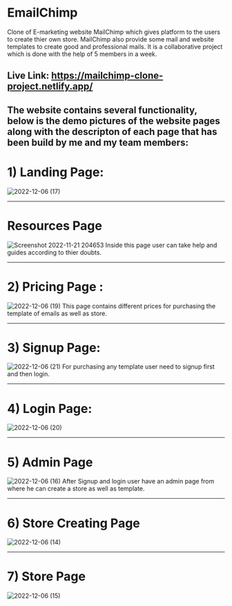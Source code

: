 # EmailChimp
Clone of E-marketing website MailChimp which gives platform to the users to create thier own store. MailChimp also provide some mail and website templates to 
create good and professional mails.
It is a collaborative project which is done with the help of 5 members in a week.

## Live Link: https://mailchimp-clone-project.netlify.app/

## The website contains several functionality, below is the demo pictures of the website pages along with the descripton of each page that has been build by me and my team members:
# 1) Landing Page:
  ![2022-12-06 (17)](https://user-images.githubusercontent.com/105919527/205917949-9142914a-8fcc-486e-aaf7-5b0080f4fd71.png)
  
  --------
  
# Resources Page
![Screenshot 2022-11-21 204653](https://user-images.githubusercontent.com/101381281/204877004-2b64a07e-0130-4ce8-b6e0-d07542dc5373.png)
Inside this page user can take help and guides according to thier doubts.

--------

# 2) Pricing Page :
![2022-12-06 (19)](https://user-images.githubusercontent.com/105919527/205918206-a4f552cb-82b1-43e9-ad2e-7d2610c66fce.png)
This page contains different prices for purchasing the template of emails as well as store.

--------

# 3) Signup Page:
![2022-12-06 (21)](https://user-images.githubusercontent.com/105919527/205918461-a4738d2b-ce60-431c-a45c-999e14d2d24f.png)
For purchasing any template user need to signup first and then login. 

--------

# 4) Login Page:
  ![2022-12-06 (20)](https://user-images.githubusercontent.com/105919527/205918672-595c546b-bbf9-48e5-8abb-367a4e9a2ffc.png)
  
  --------

# 5) Admin Page 
 ![2022-12-06 (16)](https://user-images.githubusercontent.com/105919527/205918820-0dd57110-fba8-47ad-880c-d70b030b0054.png)
After Signup and login user have an admin page from where he can create a store as well as template. 

--------

# 6) Store  Creating Page 
![2022-12-06 (14)](https://user-images.githubusercontent.com/105919527/205919675-f542660a-5fa5-4fd1-a216-26b1d8aeb961.png)

--------

# 7) Store Page
![2022-12-06 (15)](https://user-images.githubusercontent.com/105919527/205920501-f8f309a6-c7f2-493b-89fb-8ffcaeff51cd.png)
